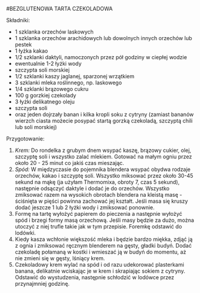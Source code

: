 #BEZGLUTENOWA TARTA CZEKOLADOWA

Składniki:

* 1 szklanka orzechów laskowych
* 1 szklanka orzechów arachidowych lub dowolnych innych orzechów lub pestek
* 1 łyżka kakao
* 1/2 szklanki daktyli, namoczonych przez pół godziny w ciepłej wodzie
* ewentualnie 1-2 łyżki wody
* szczypta soli morskiej
* 1/2 szklanki kaszy jaglanej, sparzonej wrzątkiem
* 3 szklanki mleka roślinnego, np. laskowego
* 1/4 szklanki brązowego cukru
* 100 g gorzkiej czekolady
* 3 łyżki delikatnego oleju
* szczypta soli
* oraz jeden dojrzały banan i kilka kropli soku z cytryny (zamiast bananów wierzch ciasta możecie posypać startą gorzką czekoladą, szczyptą chili lub soli morskiej)

Przygotowanie:

1. _Krem:_ Do rondelka z grubym dnem wsypać kaszę, brązowy cukier, olej, szczyptę soli i wszystko zalać mlekiem. Gotować na małym ogniu przez około 20 - 25 minut co jakiś czas mieszając. 
2. _Spód:_ W międzyczasie do pojemnika blendera wsypać obydwa rodzaje orzechów, kakao i szczyptę soli. Wszystko miksować przez około 30-45 sekund na mąkę (ja użyłam Thermomixa, obroty 7, czas 5 sekund), następnie odsączyć daktyle i dodać je do orzechów. Wszystko zmiksować razem na wysokich obrotach blendera na kleistą masę - ściśnięta w pięści powinna zachować jej kształt. Jeśli masa się kruszy dodać jeszcze 1 lub 2 łyżki wody i zmiksować ponownie. 
3. Formę na tartę wyłożyć papierem do pieczenia a następnie wyłożyć spód i brzegi formy masą orzechową. Jeśli masy będzie za dużo, można utoczyć z niej trufle takie jak w tym przepisie. Foremkę odstawić do lodówki. 
4. Kiedy kasza wchłonie większość mleka i będzie bardzo miękka, zdjąć ją z ognia i zmiksować ręcznym blenderem na gęsty, gładki budyń. Dodać czekoladę połamaną w kostki i wmieszać ją w budyń do momentu, aż nie zmieni się w gęsty, lśniący krem.
5. Czekoladowy krem wylać na spód i od razu udekorować plasterkami banana, delikatnie wciskając je w krem i skrapiając sokiem z cytryny. Odstawić do wystudzenia, następnie schłodzić w lodówce przez przynajmniej godzinę.